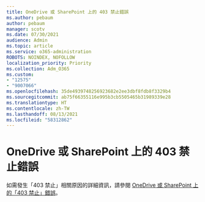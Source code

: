 ```yaml
---
title: OneDrive 或 SharePoint 上的 403 禁止錯誤
ms.author: pebaum
author: pebaum
manager: scotv
ms.date: 07/30/2021
audience: Admin
ms.topic: article
ms.service: o365-administration
ROBOTS: NOINDEX, NOFOLLOW
localization_priority: Priority
ms.collection: Adm_O365
ms.custom:
- "12575"
- "9007066"
ms.openlocfilehash: 35de4939748256923682e2ee3dbf8fdb8f3329b4
ms.sourcegitcommit: ab75f66355116e995b3cb5505465b31989339e28
ms.translationtype: HT
ms.contentlocale: zh-TW
ms.lasthandoff: 08/13/2021
ms.locfileid: "58312862"
---
```

# <a name="403-forbidden-error-on-onedrive-or-sharepoint"></a>OneDrive 或 SharePoint 上的 403 禁止錯誤

如需發生「403 禁止」相關原因的詳細資訊，請參閱 [OneDrive 或 SharePoint 上的「403 禁止」錯誤](https://docs.microsoft.com/sharepoint/troubleshoot/sharing-and-permissions/error-403-forbidden)。